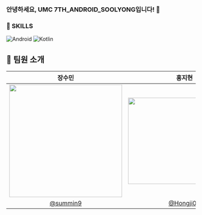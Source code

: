 <h3>안녕하세요, UMC 7TH_ANDROID_SOOLYONG입니다! 👋</h3>

### 💪 SKILLS
![Android](https://img.shields.io/badge/Android-3DDC84?style=for-the-badge&logo=android&logoColor=white)
![Kotlin](https://img.shields.io/badge/kotlin-%237F52FF.svg?style=for-the-badge&logo=kotlin&logoColor=white)

## 💜 팀원 소개

| 장수민 | 홍지현 | 김윤서 | 최윤성 |
|:---:|:---:|:---:|:---:|
| <img src="https://github.com/user-attachments/assets/1cf3bc54-e4ae-4ace-8f81-dfe039170dda" width="300" height="300"> | <img src="https://github.com/user-attachments/assets/719fb0d5-a7d9-4548-80e0-bcb7f2795ee4" width="300" height="230"> | <img src="https://github.com/user-attachments/assets/29aac7ed-644b-4c4f-b422-98722888a59c" width="300" height="230"> | <img src="" width="300" height="230"> |
| [@summin9](https://github.com/suminn9) | [@Hongji03](https://github.com/Hongji03) | [@muunseo](https://github.com/muunseo) | [@](https://github.com/) |

<br/> 
